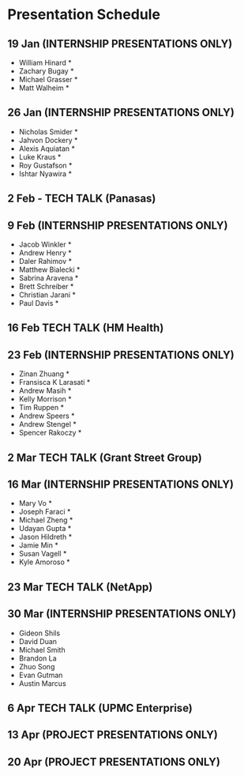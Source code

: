 # Presentation Schedule

## 19 Jan (INTERNSHIP PRESENTATIONS ONLY)
- William Hinard *
- Zachary Bugay *
- Michael Grasser *
- Matt Walheim *

## 26 Jan (INTERNSHIP PRESENTATIONS ONLY)
- Nicholas Smider *
- Jahvon Dockery *
- Alexis Aquiatan *
- Luke Kraus *
- Roy Gustafson *
- Ishtar Nyawira *

## 2 Feb - TECH TALK (Panasas)

## 9 Feb (INTERNSHIP PRESENTATIONS ONLY)
- Jacob Winkler *
- Andrew Henry *
- Daler Rahimov *
- Matthew Bialecki *
- Sabrina Aravena *
- Brett Schreiber *
- Christian Jarani *
- Paul Davis *

## 16 Feb TECH TALK (HM Health)

## 23 Feb (INTERNSHIP PRESENTATIONS ONLY)
- Zinan Zhuang *
- Fransisca K Larasati *
- Andrew Masih *
- Kelly Morrison *
- Tim Ruppen *
- Andrew Speers *
- Andrew Stengel *
- Spencer Rakoczy *

## 2 Mar TECH TALK (Grant Street Group)

## 16 Mar (INTERNSHIP PRESENTATIONS ONLY)
- Mary Vo *
- Joseph Faraci *
- Michael Zheng *
- Udayan Gupta *
- Jason Hildreth *
- Jamie Min *
- Susan Vagell *
- Kyle Amoroso *

## 23 Mar TECH TALK (NetApp)

## 30 Mar (INTERNSHIP PRESENTATIONS ONLY)
- Gideon Shils
- David Duan
- Michael Smith
- Brandon La
- Zhuo Song
- Evan Gutman
- Austin Marcus

## 6 Apr TECH TALK (UPMC Enterprise)

## 13 Apr (PROJECT PRESENTATIONS ONLY)

## 20 Apr (PROJECT PRESENTATIONS ONLY)

